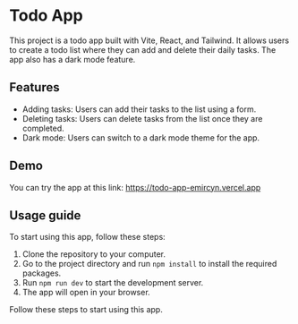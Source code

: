 # Todo App

This project is a todo app built with Vite, React, and Tailwind. It allows users to create a todo list where they can add and delete their daily tasks. The app also has a dark mode feature.

## Features

- Adding tasks: Users can add their tasks to the list using a form.
- Deleting tasks: Users can delete tasks from the list once they are completed.
- Dark mode: Users can switch to a dark mode theme for the app.

## Demo

You can try the app at this link: https://todo-app-emircyn.vercel.app

## Usage guide

To start using this app, follow these steps:

1. Clone the repository to your computer.
2. Go to the project directory and run `npm install` to install the required packages.
3. Run `npm run dev` to start the development server.
4. The app will open in your browser.

Follow these steps to start using this app.

